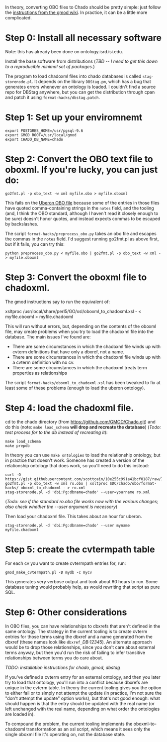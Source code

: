 In theory, converting OBO files to Chado should be pretty simple: just follow the [instructions from the gmod wiki](http://gmod.org/wiki/Load_a_custom_ontology_in_Chado). In practice, it can be a little more complicated.

# Step 0: Install all necessary software
Note: this has already been done on ontology.isrd.isi.edu.

Install the base software from distributions (_TBD -- I need to get this down to a reproducible minimal set of packages._)

The program to load chadoxml files into chado databases is called `stag-storenode.pl`. It depends on the library `DBStag.pm`, which has a bug that generates errors whenever an ontology is loaded. I couldn't find a source repo for DBStag anywhere, but you can get the distribution through cpan and patch it using `format-hacks/dbstag.patch`.

# Step 1: Set up your enviromnemt
```
export POSTGRES_HOME=/usr/pgsql-9.6
export GMOD_ROOT=/usr/local/gmod
export CHADO_DB_NAME=chado
```

# Step 2: Convert the OBO text file to oboxml. If you're lucky, you can just do:
```
go2fmt.pl -p obo_text -w xml myfile.obo > myfile.oboxml
```
This fails on the [Uberon OBO file](http://ontologies.berkeleybop.org/uberon/ext.obo) because some of the entries in those files have quoted comma-containing strings in the `notes` field, and the tooling (and, I think the OBO standard, although I haven't read it closely enough to be sure) doesn't honor quotes, and instead expects commas to be escaped by backslashes.

The script `format-hacks/preprocess_obo.py` takes an obo file and escapes the commas in the `notes` field. I'd suggest running go2fmt.pl as above first, but if it fails, you can try this:
```
python preprocess_obo.py < myfile.obo | go2fmt.pl -p obo_text -w xml - > myfile.oboxml
```
# Step 3: Convert the oboxml file to chadoxml.

The gmod instructions say to run the equivalent of:

xsltproc /usr/local/share/perl5/GO/xsl/oboxml_to_chadoxml.xsl - < myfile.oboxml > myfile.chadoxml

This will run without errors, but, depending on the contents of the oboxml file, may create problems when you try to load the chadoxml file into the database. The main issues I've found are:

* There are some circumstances in which the chadoxml file winds up with cvterm definitions that have only a dbxref, not a name.
* There are some circumstances in which the chadoxml file winds up with a cvterm definition with no cv.
* There are some circumstances in which the chadoxml treats term properties as relationships

The script `format-hacks/oboxml_to_chadoxml.xsl` has been tweaked to fix at least some of these problems (enough to load the uberon ontology).

# Step 4: load the chadoxml file.


cd to the chado directory (from https://github.com/GMOD/Chado.git) and do this (note: `make load_schema` **will drop and recreate the database**) (*Todo: test process for to the db instead of recreating it*):

```
make load_schema
make prepdb
```

In theory you can use `make ontologies` to load the relationship ontology, but in practice that doesn't work. Someone has created a version of the relationship ontology that does work, so you'll need to do this instead:
```
curl -O https://gist.githubusercontent.com/scottcain/10e255c991a41bcf0187/raw/7faba8c6f26766f5a686eb681f5cb2f48e49b78a/ro.obo
go2fmt.pl -p obo_text -w xml ro.obo | xsltproc $DC/chado/obo/format-hacks/ oboxml_to_chadoxml - > ro.xml
stag-storenode.pl -d 'dbi:Pg:dbname=chado' --user=yourname ro.xml
```
(*Todo: see if the standard ro.obo file works now with the various changes; also check whether the --user argument is necessary*)

Then load your chadoxml file. This takes about an hour for uberon.

```
stag-storenode.pl -d 'dbi:Pg:dbname=chado' --user myname myfile.chadoxml
```
# Step 5: create the cvtermpath table
For each cv you want to create cvtermpath entries for, run:
```
gmod_make_cvtermpath.pl -D mydb -c mycv
```
This generates very verbose output and took about 60 hours to run. Some database tuning would probably help, as would rewriting that script as pure SQL.


# Step 6: Other considerations
In OBO files, you can have relationships to dbxrefs that aren't defined in the same ontology. The strategy in the current tooling is to create cvterm entries for those terms using the dbxref and a name generated from the dbxref (these names look like `dbxref_`*DB:12345*). An alternate approach would be to drop those relationships, since you don't care about external terms anyway, but then you'd run the risk of failing to infer transitive relationships between terms you do care about.

*TODO: installation instructions for chado, gmod, dbstag*

If you've defined a cvterm entry for an external ontology, and then you later try to load that ontology, you'll run into a conflict because dbxrefs are unique in the cvterm table. In theory the current tooling gives you the option to either fail or to simply not attempt the update (in practice, I'm not sure the "don't attempt the update" option works), but that's not good enough: what should happen is that the entry should be updated with the real name (or left unchanged with the real name, depending on what order the ontologies are loaded in).

To compound the problem, the current tooling implements the oboxml-to-chadoxml transformation as an xsl script, which means it sees only the single oboxml file it's operating on, not the database state.





